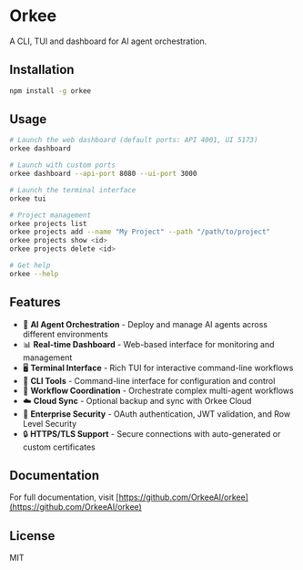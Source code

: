 # Orkee

A CLI, TUI and dashboard for AI agent orchestration.

## Installation

```bash
npm install -g orkee
```

## Usage

```bash
# Launch the web dashboard (default ports: API 4001, UI 5173)
orkee dashboard

# Launch with custom ports
orkee dashboard --api-port 8080 --ui-port 3000

# Launch the terminal interface
orkee tui

# Project management
orkee projects list
orkee projects add --name "My Project" --path "/path/to/project"
orkee projects show <id>
orkee projects delete <id>

# Get help
orkee --help
```

## Features

- 🤖 **AI Agent Orchestration** - Deploy and manage AI agents across different environments
- 📊 **Real-time Dashboard** - Web-based interface for monitoring and management
- 🖥️ **Terminal Interface** - Rich TUI for interactive command-line workflows
- 🔧 **CLI Tools** - Command-line interface for configuration and control
- 🔗 **Workflow Coordination** - Orchestrate complex multi-agent workflows
- ☁️ **Cloud Sync** - Optional backup and sync with Orkee Cloud
- 🔐 **Enterprise Security** - OAuth authentication, JWT validation, and Row Level Security
- 🔒 **HTTPS/TLS Support** - Secure connections with auto-generated or custom certificates

## Documentation

For full documentation, visit [https://github.com/OrkeeAI/orkee](https://github.com/OrkeeAI/orkee)

## License

MIT